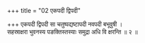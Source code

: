 +++
title = "02 एकपदी द्विपदी"

+++
एकपदी द्विपदी सा चतुष्पद्यष्टापदी नवपदी बभूवुषी ।  
सहस्राक्षरा भुवनस्य पङक्तिस्तस्याः समुद्रा अधि वि क्षरन्ति ॥ २ ॥